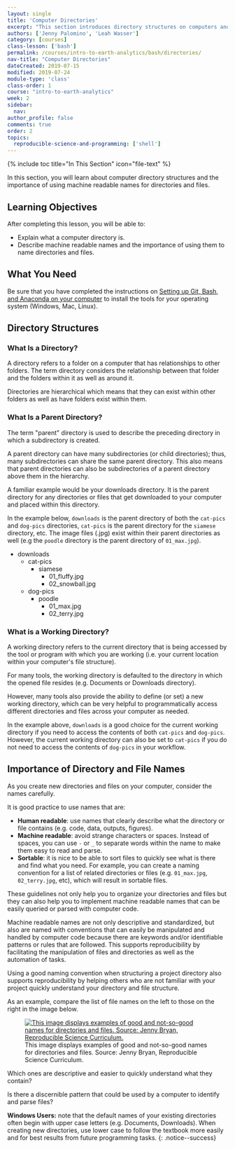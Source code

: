 ```yaml
---
layout: single
title: 'Computer Directories'
excerpt: "This section introduces directory structures on computers and the importance of using machine readable names for directories and files."
authors: ['Jenny Palomino', 'Leah Wasser']
category: [courses]
class-lesson: ['bash']
permalink: /courses/intro-to-earth-analytics/bash/directories/
nav-title: "Computer Directories"
dateCreated: 2019-07-15
modified: 2019-07-24
module-type: 'class'
class-order: 1
course: "intro-to-earth-analytics"
week: 2
sidebar:
  nav:
author_profile: false
comments: true
order: 2
topics:
  reproducible-science-and-programming: ['shell']
---
```

{% include toc title="In This Section" icon="file-text" %}

In this section, you will learn about computer directory structures and the importance of using machine readable names for directories and files. 

<div class='notice--success' markdown="1">

## <i class="fa fa-graduation-cap" aria-hidden="true"></i> Learning Objectives

After completing this lesson, you will be able to:

* Explain what a computer directory is.
* Describe machine readable names and the importance of using them to name directories and files.

## <i class="fa fa-check-square-o fa-2" aria-hidden="true"></i> What You Need

Be sure that you have completed the instructions on <a href="{{ site.url }}/workshops/setup-earth-analytics-python/setup-git-bash-anaconda/">Setting up Git, Bash, and Anaconda on your computer</a> to install the tools for your operating system (Windows, Mac, Linux). 

 </div>


## Directory Structures

### What Is a Directory?

A directory refers to a folder on a computer that has relationships to other folders. The term directory considers the relationship between that folder and the folders within it as well as around it. 

Directories are hierarchical which means that they can exist within other folders as well as have folders exist within them. 

### What Is a Parent Directory?

The term "parent" directory is used to describe the preceding directory in which a subdirectory is created. 

A parent directory can have many subdirectories (or child directories); thus, many subdirectories can share the same parent directory. This also means that parent directories can also be subdirectories of a parent directory above them in the hierarchy. 

A familiar example would be your downloads directory. It is the parent directory for any directories or files that get downloaded to your computer and placed within this directory. 

In the example below, `downloads` is the parent directory of both the `cat-pics` and `dog-pics` directories, `cat-pics` is the parent directory for the `siamese` directory, etc. The image files (.jpg) exist within their parent directories as well (e.g the `poodle` directory is the parent directory of `01_max.jpg`). 

* downloads
    * cat-pics
        * siamese
            * 01_fluffy.jpg
            * 02_snowball.jpg
    * dog-pics
        * poodle
            * 01_max.jpg
            * 02_terry.jpg
    

### What is a Working Directory?

A working directory refers to the current directory that is being accessed by the tool or program with which you are working (i.e. your current location within your computer's file structure).

For many tools, the working directory is defaulted to the directory in which the opened file resides (e.g. Documents or Downloads directory). 

However, many tools also provide the ability to define (or set) a new working directory, which can be very helpful to programmatically access different directories and files across your computer as needed. 

In the example above, `downloads` is a good choice for the current working directory if you need to access the contents of both `cat-pics` and `dog-pics`. However, the current working directory can also be set to `cat-pics` if you do not need to access the contents of `dog-pics` in your workflow. 


## Importance of Directory and File Names

As you create new directories and files on your computer, consider the names carefully. 

It is good practice to use names that are: 

* **Human readable**: use names that clearly describe what the directory or file contains (e.g. code, data, outputs, figures).
* **Machine readable**: avoid strange characters or spaces. Instead of spaces, you can use `-` or `_` to separate words within the name to make them easy to read and parse.
* **Sortable**: it is nice to be able to sort files to quickly see what is there and find what you need. For example, you can create a naming convention for a list of related directories or files (e.g. `01_max.jpg`, `02_terry.jpg`, etc), which will result in sortable files. 

These guidelines not only help you to organize your directories and files but they can also help you to implement machine readable names that can be easily queried or parsed with computer code.  

Machine readable names are not only descriptive and standardized, but also are named with conventions that can easily be manipulated and handled by computer code because there are keywords and/or identifiable patterns or rules that are followed. This supports reproducibility by facilitating the manipulation of files and directories as well as the automation of tasks.  

Using a good naming convention when structuring a project directory also supports reproducibility by helping others who are not familiar with your project quickly understand your directory and file structure.

As an example, compare the list of file names on the left to those on the right in the image below. 

<figure>
   <a href="https://www.earthdatascience.org/images/slide-shows/intro-rr/human-readable-jenny.png">
   <img src="https://www.earthdatascience.org/images/slide-shows/intro-rr/human-readable-jenny.png" alt="This image displays examples of good and not-so-good names for directories and files. Source: Jenny Bryan, Reproducible Science Curriculum."></a>
   <figcaption>This image displays examples of good and not-so-good names for directories and files. Source: Jenny Bryan, Reproducible Science Curriculum.   
   </figcaption>
</figure>

Which ones are descriptive and easier to quickly understand what they contain?  

Is there a discernible pattern that could be used by a computer to identify and parse files?   

<i class="fa fa-exclamation-circle" aria-hidden="true"></i> **Windows Users:** note that the default names of your existing directories often begin with upper case letters (e.g. Documents, Downloads). When creating new directories, use lower case to follow the textbook more easily and for best results from future programming tasks.
{: .notice--success}

